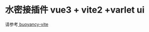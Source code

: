 # 水密接插件 vue3 + vite2 +varlet ui

请参考<a href ="https://github.com/loyaltly-cn/buoyancy-vite"> buoyancy-vite </a>
